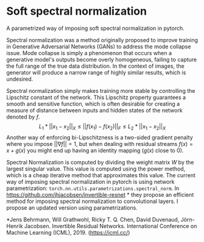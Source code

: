 # Soft spectral normalization
A parametrized way of imposing soft spectral normalization in pytorch.

Spectral normalization was a method originally proposed to improve training in Generative Adversarial Networks (GANs) to address the mode collapse issue. Mode collapse is simply a phenomenon that occurs when a generative model's outputs become overly homogeneous, failing to capture the full range of the true data distribution. In the context of images, the generator will produce a narrow range of highly similar results, which is undesired.

Spectral normalization simply makes training more stable by controlling the Lipschitz constant of the network. This Lipschitz property guarantees a smooth and sensitive function, which is often desirable for creating a measure of distance between inputs and hidden states of the network denoted by $f$.
$$
L_{1} * ||x_{1} - x_{2}||_{X} \leq || f(x_{1}) - f(x_{2})||_{F} \leq L_{2} * ||x_{1} - x_{2}||_{X}
$$
Another way of enforcing bi-Lipschitzness is a two-sided gradient penalty where you impose $||\nabla f||=1$, but when dealing with residual streams $f(x)= x + g(x)$ you might end up having an identity mapping ($g(x)$ close to 0). 

Spectral Normalization is computed by dividing the weight matrix $W$ by the largest singular value. This value is computed using the power method, which is a cheap iterative method that approximates this value. The current way of imposing spectral normalization in pytorch is using network parametrization: `torch.nn.utils.parametrizations.spectral_norm`. In https://github.com/jhjacobsen/invertible-resnet * they propose an efficient method for imposing spectral normalization to convolutional layers. I propose an updated version using parametrizations.

*Jens Behrmann, Will Grathwohl, Ricky T. Q. Chen, David Duvenaud, Jörn-Henrik Jacobsen. Invertible Residual Networks. International Conference on Machine Learning (ICML), 2019. (https://icml.cc/)
